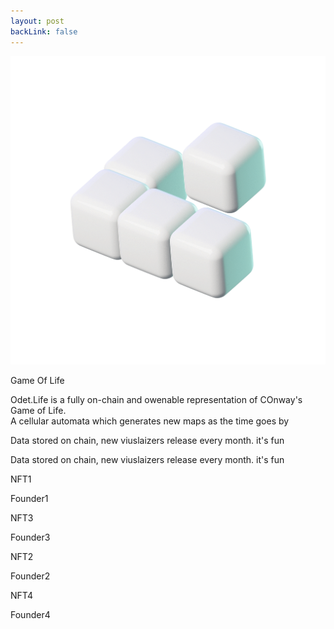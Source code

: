 ```yaml
---
layout: post
backLink: false
---
```


<div class="flex flex-col justify-center items-center h-screen text-gray-800 p-4 md:p-20 space-y-3">
  <div>
    <img src="assets/GoL1_2.gif" class="w-40 h-40 md:w-60 md:h-60">
  </div>
  <div>
    <p class="text-gray-800 text-5xl md:text-7xl font-bold">Game Of Life</p>
  </div>
  <div>
    <p class="font-mono">Odet.Life is a fully on-chain and owenable representation of COnway's Game of Life. <br> A cellular automata which generates new maps as the time goes by</p>
  </div>
  <div>
    <p class="text-xl">Data stored on chain, new viuslaizers release every month. it's fun</p>
    <p class="text-xl font-special">Data stored on chain, new viuslaizers release every month. it's fun</p>
  </div>
  <div class="flex flex-row w-full justify-evenly">
    <div class="space-y-4">
      <div>
        <p>NFT1</p>
        <p>Founder1</p>
      </div>
      <div>
        <p>NFT3</p>
        <p>Founder3</p>
      </div>
    </div>
    <div class="space-y-4">
      <div>
        <p>NFT2</p>
        <p>Founder2</p>
      </div>
      <div>
        <p>NFT4</p>
        <p>Founder4</p>
      </div>
    </div>
  </div>
</div>
